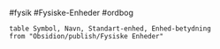 #fysik #Fysiske-Enheder #ordbog 
``` dataview
table Symbol, Navn, Standart-enhed, Enhed-betydning
from "Obsidion/publish/Fysiske Enheder"
```
